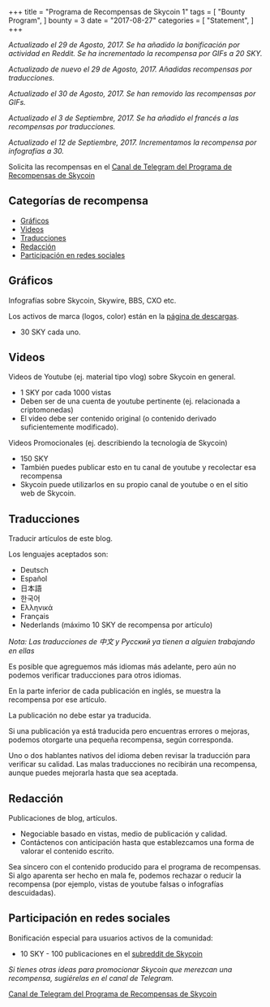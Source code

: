 +++
title = "Programa de Recompensas de Skycoin 1"
tags = [
    "Bounty Program",
]
bounty = 3
date = "2017-08-27"
categories = [
    "Statement",
]
+++

*Actualizado el 29 de Agosto, 2017. Se ha añadido la bonificación por
actividad en Reddit. Se ha incrementado la recompensa por GIFs a 20 SKY.*

*Actualizado de nuevo el 29 de Agosto, 2017. Añadidas recompensas por traducciones.*

*Actualizado el 30 de Agosto, 2017. Se han removido las recompensas por GIFs.*

*Actualizado el 3 de Septiembre, 2017. Se ha añadido el francés a las recompensas por traducciones.*

*Actualizado el 12 de Septiembre, 2017. Incrementamos la recompensa por infografías a 30.*

Solicita las recompensas en el [Canal de Telegram del Programa de Recompensas de Skycoin](https://t.me/skycoinbounty)

## Categorías de recompensa

<!-- MarkdownTOC autolink="true" bracket="round" -->

- [Gráficos](#gr%C3%A1ficos)
- [Videos](#videos)
- [Traducciones](#traducciones)
- [Redacción](#redacci%C3%B3n)
- [Participación en redes sociales](#participaci%C3%B3n-en-redes-sociales)

<!-- /MarkdownTOC -->

## Gráficos

Infografías sobre Skycoin, Skywire, BBS, CXO etc.

Los activos de marca (logos, color) están en la [página de descargas](https://www.skycoin.net/downloads).

* 30 SKY cada uno.

## Videos

Videos de Youtube (ej. material tipo vlog) sobre Skycoin en general.

* 1 SKY por cada 1000 vistas
* Deben ser de una cuenta de youtube pertinente (ej. relacionada a criptomonedas)
* El video debe ser contenido original (o contenido derivado suficientemente modificado).

Videos Promocionales (ej. describiendo la tecnología de Skycoin)

* 150 SKY
* También puedes publicar esto en tu canal de youtube y recolectar esa recompensa
* Skycoin puede utilizarlos en su propio canal de youtube o en el sitio web de Skycoin.

## Traducciones

Traducir artículos de este blog.

Los lenguajes aceptados son:

* Deutsch
* Español
* 日本語
* 한국어
* Ελληνικά
* Français
* Nederlands (máximo 10 SKY de recompensa por artículo)

*Nota: Las traducciones de 中文 y Рyсский ya tienen a alguien trabajando en ellas*

Es posible que agreguemos más idiomas más adelante, pero aún no podemos verificar traducciones para otros idiomas.

En la parte inferior de cada publicación en inglés, se muestra la recompensa por ese artículo.

La publicación no debe estar ya traducida.

Si una publicación ya está traducida pero encuentras errores o mejoras,
podemos otorgarte una pequeña recompensa, según corresponda.

Uno o dos hablantes nativos del idioma deben revisar la traducción para verificar su calidad.
Las malas traducciones no recibirán una recompensa, aunque puedes mejorarla hasta que sea aceptada.

## Redacción

Publicaciones de blog, artículos.

* Negociable basado en vistas, medio de publicación y calidad.
* Contáctenos con anticipación hasta que establezcamos una forma de valorar el contenido escrito.

Sea sincero con el contenido producido para el programa de recompensas.
Si algo aparenta ser hecho en mala fe, podemos rechazar o reducir la recompensa
(por ejemplo, vistas de youtube falsas o infografías descuidadas).

## Participación en redes sociales

Bonificación especial para usuarios activos de la comunidad:

* 10 SKY - 100 publicaciones en el [subreddit de Skycoin](https://reddit.com/r/skycoinproject)

*Si tienes otras ideas para promocionar Skycoin que merezcan una recompensa, sugiérelas en el canal de Telegram.*

[Canal de Telegram del Programa de Recompensas de Skycoin](https://t.me/skycoinbounty)
